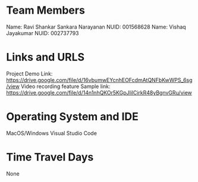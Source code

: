 # Team Members

Name: Ravi Shankar Sankara Narayanan
NUID: 001568628
Name: Vishaq Jayakumar
NUID: 002737793

# Links and URLS

Project Demo Link: https://drive.google.com/file/d/16vbumwEYcnhEOFcdmAtQNFbKwWPS_6sg/view
Video recording feature Sample link: https://drive.google.com/file/d/14n1nhQKOr5KGpJlilCirkR48yBgnvGRu/view


# Operating System and IDE

MacOS/Windows
Visual Studio Code

# Time Travel Days

None